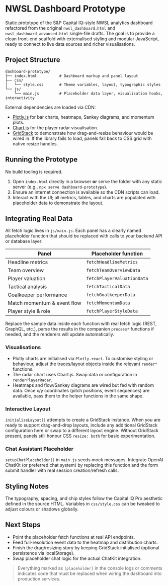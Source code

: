 # NWSL Dashboard Prototype

Static prototype of the S&P Capital IQ–style NWSL analytics dashboard refactored from the original `nwsl_dashboard.html` and `nwsl_dashboard_advanced.html` single-file drafts. The goal is to provide a clean front-end scaffold with externalised styling and modular JavaScript, ready to connect to live data sources and richer visualisations.

## Project Structure

```
dashboard-prototype/
├── index.html          # Dashboard markup and panel layout
├── css/
│   └── style.css       # Theme variables, layout, typographic styles
└── js/
    └── main.js         # Placeholder data layer, visualisation hooks, interactivity
```

External dependencies are loaded via CDN:

- [Plotly.js](https://plotly.com/javascript/) for bar charts, heatmaps, Sankey diagrams, and momentum plots.
- [Chart.js](https://www.chartjs.org/) for the player radar visualisation.
- [GridStack](https://gridstackjs.com/) to demonstrate how drag-and-resize behaviour would be wired in. If the library fails to load, panels fall back to CSS grid with native resize handles.

## Running the Prototype

No build tooling is required.

1. Open `index.html` directly in a browser **or** serve the folder with any static server (e.g., `npx serve dashboard-prototype`).
2. Ensure an internet connection is available so the CDN scripts can load.
3. Interact with the UI; all metrics, tables, and charts are populated with placeholder data to demonstrate the layout.

## Integrating Real Data

All fetch logic lives in `js/main.js`. Each panel has a clearly named placeholder function that should be replaced with calls to your backend API or database layer:

| Panel | Placeholder function |
|-------|----------------------|
| Headline metrics | `fetchHeadlineMetrics` |
| Team overview | `fetchTeamOverviewData` |
| Player valuation | `fetchPlayerValuationData` |
| Tactical analysis | `fetchTacticalData` |
| Goalkeeper performance | `fetchGoalkeeperData` |
| Match momentum & event flow | `fetchMomentumData` |
| Player style & role | `fetchPlayerStyleData` |

Replace the sample data inside each function with real fetch logic (REST, GraphQL, etc.), parse the results in the companion `process*` functions if needed, and the renderers will update automatically.

### Visualisations

- Plotly charts are initialised via `Plotly.react`. To customise styling or behaviour, adjust the traces/layout objects inside the relevant `render*` functions.
- The radar chart uses Chart.js. Swap data or configuration in `renderPlayerRadar`.
- Heatmaps and flow/Sankey diagrams are wired but fed with random data. Once x/y coordinates (pitch positions, event sequences) are available, pass them to the helper functions in the same shape.

### Interactive Layout

`initializeLayout()` attempts to create a GridStack instance. When you are ready to support drag-and-drop layouts, include any additional GridStack configuration here or swap to a different layout engine. Without GridStack present, panels still honour CSS `resize: both` for basic experimentation.

### Chat Assistant Placeholder

`setupChatPlaceholder()` in `main.js` seeds mock messages. Integrate OpenAI ChatKit (or preferred chat system) by replacing this function and the form submit handler with real session creation/refresh calls.

## Styling Notes

The typography, spacing, and chip styles follow the Capital IQ Pro aesthetic defined in the source HTML. Variables in `css/style.css` can be tweaked to adjust colours or shadows globally.

## Next Steps

- Point the placeholder fetch functions at real API endpoints.
- Feed full-resolution event data to the heatmap and distribution charts.
- Finish the drag/resizing story by keeping GridStack initialised (optional persistence via localStorage).
- Swap placeholder chat logic for the actual ChatKit integration.

> Everything marked as `[placeholder]` in the console logs or comments indicates code that must be replaced when wiring the dashboard into production services.
